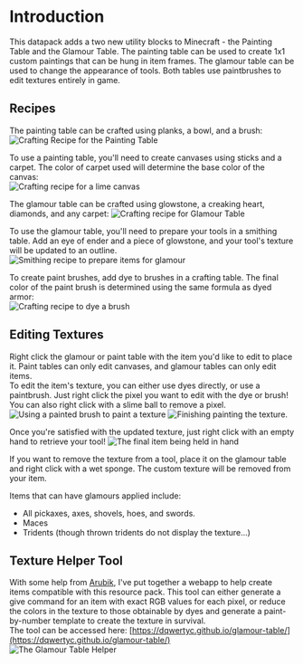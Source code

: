 # Introduction
This datapack adds a two new utility blocks to Minecraft - the Painting Table and the Glamour Table.
The painting table can be used to create 1x1 custom paintings that can be hung in item frames.
The glamour table can be used to change the appearance of tools.
Both tables use paintbrushes to edit textures entirely in game.

## Recipes
The painting table can be crafted using planks, a bowl, and a brush:  
![Crafting Recipe for the Painting Table](https://cdn.modrinth.com/data/cached_images/89c3a9530d370b0088ba455a172cde5751d852a8.png)

To use a painting table, you'll need to create canvases using sticks and a carpet. The color of carpet used will determine the base color of the canvas:  
![Crafting recipe for a lime canvas](https://cdn.modrinth.com/data/cached_images/35412102562cdf234735dd9b1499c20bef7443ad.png)

The glamour table can be crafted using glowstone, a creaking heart, diamonds, and any carpet:
![Crafting recipe for Glamour Table](https://cdn.modrinth.com/data/cached_images/7b3c5a40b959bb45870668efeee054db8e5c3818.png)

To use the glamour table, you'll need to prepare your tools in a smithing table. Add an eye of ender and a piece of glowstone, and your tool's texture will be updated to an outline.  
![Smithing recipe to prepare items for glamour](https://cdn.modrinth.com/data/cached_images/a93140f0f3a3acefb7b8f62e5952eb8c4e9c487f.png)

To create paint brushes, add dye to brushes in a crafting table. The final color of the paint brush is determined using the same formula as dyed armor:  
![Crafting recipe to dye a brush](https://cdn.modrinth.com/data/cached_images/28a524a0ba89bb5d83ad615c5eb5df55e3c3297e.png)

## Editing Textures
Right click the glamour or paint table with the item you'd like to edit to place it. Paint tables can only edit canvases, and glamour tables can only edit items.  
To edit the item's texture, you can either use dyes directly, or use a paintbrush. Just right click the pixel you want to edit with the dye or brush! You can also right click with a slime ball to remove a pixel.  
![Using a painted brush to paint a texture](https://cdn.modrinth.com/data/cached_images/9a2f7070f5371dd58ec0bece608731c1be53756d.png)
![Finishing painting the texture.](https://cdn.modrinth.com/data/cached_images/59784fcd307e6d83999a397440a213650d5f3ede.png)

Once you're satisfied with the updated texture, just right click with an empty hand to retrieve your tool!
![The final item being held in hand](https://cdn.modrinth.com/data/cached_images/9358f9a42dda070a9639fec515f3697d0265f39e.png)

If you want to remove the texture from a tool, place it on the glamour table and right click with a wet sponge. The custom texture will be removed from your item.

Items that can have glamours applied include: 
- All pickaxes, axes, shovels, hoes, and swords.
- Maces
- Tridents (though thrown tridents do not display the texture...)

## Texture Helper Tool
With some help from [Arubik](https://github.com/ArubikU), I've put together a webapp to help create items compatible with this resource pack. This tool can either generate a give command for an item with exact RGB values for each pixel, or reduce the colors in the texture to those obtainable by dyes and generate a paint-by-number template to create the texture in survival.  
The tool can be accessed here: [https://dqwertyc.github.io/glamour-table/](https://dqwertyc.github.io/glamour-table/)  
![The Glamour Table Helper ](https://cdn.modrinth.com/data/cached_images/5700baf52f86afadc0f6238cbf74b64f5966b04a.png)
